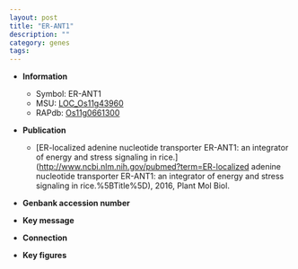 ```yaml
---
layout: post
title: "ER-ANT1"
description: ""
category: genes
tags: 
---
```


* **Information**  
    + Symbol: ER-ANT1  
    + MSU: [LOC_Os11g43960](http://rice.plantbiology.msu.edu/cgi-bin/ORF_infopage.cgi?orf=LOC_Os11g43960)  
    + RAPdb: [Os11g0661300](http://rapdb.dna.affrc.go.jp/viewer/gbrowse_details/irgsp1?name=Os11g0661300)  

* **Publication**  
    + [ER-localized adenine nucleotide transporter ER-ANT1: an integrator of energy and stress signaling in rice.](http://www.ncbi.nlm.nih.gov/pubmed?term=ER-localized adenine nucleotide transporter ER-ANT1: an integrator of energy and stress signaling in rice.%5BTitle%5D), 2016, Plant Mol Biol.

* **Genbank accession number**  

* **Key message**  

* **Connection**  

* **Key figures**  


